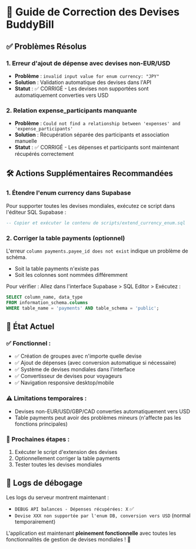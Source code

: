 # 🔧 Guide de Correction des Devises BuddyBill

## ✅ Problèmes Résolus

### 1. **Erreur d'ajout de dépense avec devises non-EUR/USD** 
- **Problème** : `invalid input value for enum currency: "JPY"`
- **Solution** : Validation automatique des devises dans l'API
- **Statut** : ✅ CORRIGÉ - Les devises non supportées sont automatiquement converties vers USD

### 2. **Relation expense_participants manquante**
- **Problème** : `Could not find a relationship between 'expenses' and 'expense_participants'`
- **Solution** : Récupération séparée des participants et association manuelle
- **Statut** : ✅ CORRIGÉ - Les dépenses et participants sont maintenant récupérés correctement

## 🛠️ Actions Supplémentaires Recommandées

### 1. **Étendre l'enum currency dans Supabase**
Pour supporter toutes les devises mondiales, exécutez ce script dans l'éditeur SQL Supabase :

```sql
-- Copier et exécuter le contenu de scripts/extend_currency_enum.sql
```

### 2. **Corriger la table payments (optionnel)**
L'erreur `column payments.payee_id does not exist` indique un problème de schéma.
- Soit la table payments n'existe pas
- Soit les colonnes sont nommées différemment

Pour vérifier : Allez dans l'interface Supabase > SQL Editor > Exécutez :
```sql
SELECT column_name, data_type 
FROM information_schema.columns 
WHERE table_name = 'payments' AND table_schema = 'public';
```

## 🎯 État Actuel

### ✅ **Fonctionnel :**
- ✅ Création de groupes avec n'importe quelle devise
- ✅ Ajout de dépenses (avec conversion automatique si nécessaire)
- ✅ Système de devises mondiales dans l'interface
- ✅ Convertisseur de devises pour voyageurs
- ✅ Navigation responsive desktop/mobile

### ⚠️ **Limitations temporaires :**
- Devises non-EUR/USD/GBP/CAD converties automatiquement vers USD
- Table payments peut avoir des problèmes mineurs (n'affecte pas les fonctions principales)

### 🚀 **Prochaines étapes :**
1. Exécuter le script d'extension des devises
2. Optionnellement corriger la table payments
3. Tester toutes les devises mondiales

## 📝 **Logs de débogage**
Les logs du serveur montrent maintenant :
- `DEBUG API balances - Dépenses récupérées: X` ✅
- `Devise XXX non supportée par l'enum DB, conversion vers USD` (normal temporairement)

L'application est maintenant **pleinement fonctionnelle** avec toutes les fonctionnalités de gestion de devises mondiales ! 🎉
